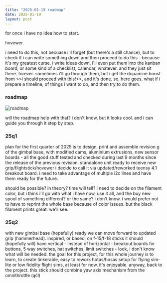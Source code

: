 ```yaml
---
title: "2025-01-19 roadmap"
date: 2025-01-19
layout: post
---
```


for once i have no idea how to start. <br />

hovewer. <br />

i need to do this, not becuase i'll forget (but there's a still chance), but to check if i can write something down and then proceed to do this - because it's my greatest curse. i write ideas down, i'll even put them into the kanban board, or some kind of a checklist, calendar, whatever. and they just sit there. forever. sometimes i'll go through them, but i get the dopamine boost from >>i should proceed with this!<<, and it's done. so, here goes. what if i prepare a timeline, of things i want to do, and then try to do them. <br />

### roadmap

![roadmap](https://github.com/user-attachments/assets/bcaa0c27-1ef2-4fe9-a886-8f9d5f2ca2a7)

will the roadmap help with that? i don't know, but it looks cool. and i can guide you through it step by step. <br />

### 25q1

plan for the first quarter of 2025 is to design, print and assemble revision g of the gimbal base, with modified cams, aluminium extrusions, new sensor boards - all the good stuff tested and checked during last 9 months since the release of the previous revision. standalone unit ready to receive new grip/flightstick/hovewer i decide to call it via updated/reworked teensy 4.1 breakout board. i need to take advantage of multiple i2c lines and have them ready for the future. <br />

should be possible? in theory? time will tell? i need to decide on the filament color, but i think i'll go with what i have now, use it all, and the buy new spool of something different? or the same? i don't know. i would prefer not to have to reprint the whole base because of color issues. but the black filament prints great. we'll see. <br />

### 25q2

with new gimbal base (hopefully) ready we can move forward to updated grip (hammerhead). inspired, or based, on f-15/f-18 sticks it should (hopefully will) have vertical - instead of horizontal - breakout boards for buttons, 5 way switches, hat switches, limit switches - look, i don't know what will be needed. the goal for this project, for this whole journey is to learn, to create tinkerable, easy to rework hotas/hosas setup for flying sim-lite or low fidelity flight sims, at least for now. it's enjoyable. anyway, back to the project. this stick should combine yaw axis mechanism from the omnithrottle (ąćł)
